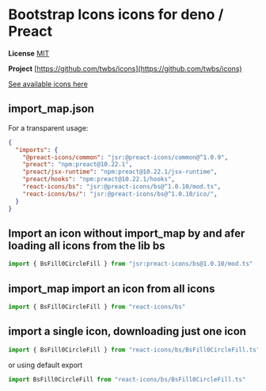 # Bootstrap Icons icons for deno / Preact

**License** [MIT](https://opensource.org/licenses/MIT)

**Project** [https://github.com/twbs/icons](https://github.com/twbs/icons)

[See available icons here](https://react-icons.deno.dev/bs)

## import_map.json

For a transparent usage:

```json
{
  "imports": {
    "@preact-icons/common": "jsr:@preact-icons/common@^1.0.9",
    "preact": "npm:preact@10.22.1",
    "preact/jsx-runtime": "npm:preact@10.22.1/jsx-runtime",
    "preact/hooks": "npm:preact@10.22.1/hooks",
    "react-icons/bs": "jsr:@preact-icons/bs@^1.0.10/mod.ts",
    "react-icons/bs/": "jsr:@preact-icons/bs@^1.0.10/ico/",
  }
}
```

## Import an icon without import_map by and afer loading all icons from the lib bs

```ts
import { BsFill0CircleFill } from "jsr:preact-icons/bs@1.0.10/mod.ts"
```

## import_map import an icon from all icons

```ts
import { BsFill0CircleFill } from "react-icons/bs"
```

## import a single icon, downloading just one icon

```ts
import { BsFill0CircleFill } from "react-icons/bs/BsFill0CircleFill.ts"
```

or using default export

```ts
import BsFill0CircleFill from "react-icons/bs/BsFill0CircleFill.ts"
```

